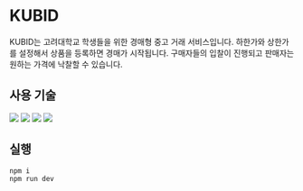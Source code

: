 # KUBID

KUBID는 고려대학교 학생들을 위한 경매형 중고 거래 서비스입니다.
하한가와 상한가를 설정해서 상품을 등록하면 경매가 시작됩니다. 구매자들의 입찰이 진행되고 판매자는 원하는 가격에 낙찰할 수 있습니다.

## 사용 기술

<img src="https://img.shields.io/badge/React-61DAFB?style=for-the-badge&logo=react&logoColor=black"> <img src="https://img.shields.io/badge/TypeScript-3178C6?style=for-the-badge&logo=typescript&logoColor=white"> <img src="https://img.shields.io/badge/Ant Design-0170FE?style=for-the-badge&logo=antdesign&logoColor=white"> <img src="https://img.shields.io/badge/Axios-5A29E4?style=for-the-badge&logo=axios&logoColor=white">

## 실행
```
npm i
npm run dev
```
